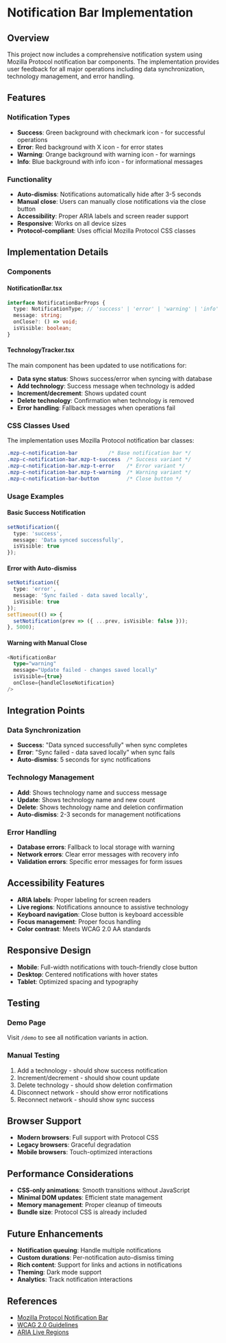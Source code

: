 # Notification Bar Implementation

## Overview

This project now includes a comprehensive notification system using Mozilla Protocol notification bar components. The implementation provides user feedback for all major operations including data synchronization, technology management, and error handling.

## Features

### Notification Types
- **Success**: Green background with checkmark icon - for successful operations
- **Error**: Red background with X icon - for error states  
- **Warning**: Orange background with warning icon - for warnings
- **Info**: Blue background with info icon - for informational messages

### Functionality
- **Auto-dismiss**: Notifications automatically hide after 3-5 seconds
- **Manual close**: Users can manually close notifications via the close button
- **Accessibility**: Proper ARIA labels and screen reader support
- **Responsive**: Works on all device sizes
- **Protocol-compliant**: Uses official Mozilla Protocol CSS classes

## Implementation Details

### Components

#### NotificationBar.tsx
```typescript
interface NotificationBarProps {
  type: NotificationType; // 'success' | 'error' | 'warning' | 'info'
  message: string;
  onClose?: () => void;
  isVisible: boolean;
}
```

#### TechnologyTracker.tsx
The main component has been updated to use notifications for:
- **Data sync status**: Shows success/error when syncing with database
- **Add technology**: Success message when technology is added
- **Increment/decrement**: Shows updated count
- **Delete technology**: Confirmation when technology is removed
- **Error handling**: Fallback messages when operations fail

### CSS Classes Used

The implementation uses Mozilla Protocol notification bar classes:

```css
.mzp-c-notification-bar          /* Base notification bar */
.mzp-c-notification-bar.mzp-t-success  /* Success variant */
.mzp-c-notification-bar.mzp-t-error    /* Error variant */
.mzp-c-notification-bar.mzp-t-warning  /* Warning variant */
.mzp-c-notification-bar-button         /* Close button */
```

### Usage Examples

#### Basic Success Notification
```typescript
setNotification({
  type: 'success',
  message: 'Data synced successfully',
  isVisible: true
});
```

#### Error with Auto-dismiss
```typescript
setNotification({
  type: 'error',
  message: 'Sync failed - data saved locally',
  isVisible: true
});
setTimeout(() => {
  setNotification(prev => ({ ...prev, isVisible: false }));
}, 5000);
```

#### Warning with Manual Close
```typescript
<NotificationBar
  type="warning"
  message="Update failed - changes saved locally"
  isVisible={true}
  onClose={handleCloseNotification}
/>
```

## Integration Points

### Data Synchronization
- **Success**: "Data synced successfully" when sync completes
- **Error**: "Sync failed - data saved locally" when sync fails
- **Auto-dismiss**: 5 seconds for sync notifications

### Technology Management
- **Add**: Shows technology name and success message
- **Update**: Shows technology name and new count
- **Delete**: Shows technology name and deletion confirmation
- **Auto-dismiss**: 2-3 seconds for management notifications

### Error Handling
- **Database errors**: Fallback to local storage with warning
- **Network errors**: Clear error messages with recovery info
- **Validation errors**: Specific error messages for form issues

## Accessibility Features

- **ARIA labels**: Proper labeling for screen readers
- **Live regions**: Notifications announce to assistive technology
- **Keyboard navigation**: Close button is keyboard accessible
- **Focus management**: Proper focus handling
- **Color contrast**: Meets WCAG 2.0 AA standards

## Responsive Design

- **Mobile**: Full-width notifications with touch-friendly close button
- **Desktop**: Centered notifications with hover states
- **Tablet**: Optimized spacing and typography

## Testing

### Demo Page
Visit `/demo` to see all notification variants in action.

### Manual Testing
1. Add a technology - should show success notification
2. Increment/decrement - should show count update
3. Delete technology - should show deletion confirmation
4. Disconnect network - should show error notifications
5. Reconnect network - should show sync success

## Browser Support

- **Modern browsers**: Full support with Protocol CSS
- **Legacy browsers**: Graceful degradation
- **Mobile browsers**: Touch-optimized interactions

## Performance Considerations

- **CSS-only animations**: Smooth transitions without JavaScript
- **Minimal DOM updates**: Efficient state management
- **Memory management**: Proper cleanup of timeouts
- **Bundle size**: Protocol CSS is already included

## Future Enhancements

- **Notification queuing**: Handle multiple notifications
- **Custom durations**: Per-notification auto-dismiss timing
- **Rich content**: Support for links and actions in notifications
- **Theming**: Dark mode support
- **Analytics**: Track notification interactions

## References

- [Mozilla Protocol Notification Bar](https://protocol.mozilla.org/components/detail/notification-bar--success)
- [WCAG 2.0 Guidelines](https://www.w3.org/WAI/WCAG20/quickref/)
- [ARIA Live Regions](https://developer.mozilla.org/en-US/docs/Web/Accessibility/ARIA/ARIA_Live_Regions) 